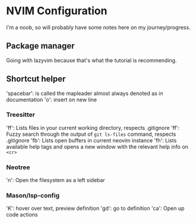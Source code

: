 # NVIM Configuration

I'm a noob, so will probably have some notes here on my journey/progress.

## Package manager

Going with lazyvim because that's what the tutorial is recommending.

## Shortcut helper

'spacebar': is called the mapleader almost always denoted as <leader> in documentation
'<leader>o': insert on new line

### Treesitter

'<leader>ff': Lists files in your current working directory, respects .gitignore
'<leader>ff': Fuzzy search through the output of `git ls-files` command, respects .gitignore
'<leader>fb': Lists open buffers in current neovim instance
'<leader>fh': Lists available help tags and opens a new window with the relevant help info on `<cr>`

### Neotree

'<leader>n': Open the filesystem as a left sidebar

### Mason/lsp-config

'K': hover over text, preview definition
'gd': go to definition
'<leader>ca': Open up code actions
